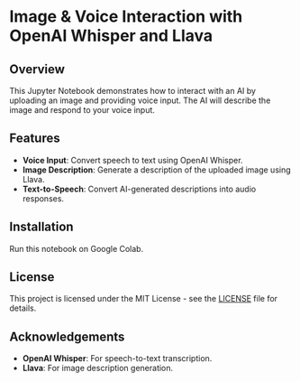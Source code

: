 # Image & Voice Interaction with OpenAI Whisper and Llava

## Overview

This Jupyter Notebook demonstrates how to interact with an AI by uploading an image and providing voice input. The AI will describe the image and respond to your voice input.

## Features

- **Voice Input**: Convert speech to text using OpenAI Whisper.
- **Image Description**: Generate a description of the uploaded image using Llava.
- **Text-to-Speech**: Convert AI-generated descriptions into audio responses.

## Installation

Run this notebook on Google Colab.

## License

This project is licensed under the MIT License - see the [LICENSE](LICENSE) file for details.

## Acknowledgements

- **OpenAI Whisper**: For speech-to-text transcription.
- **Llava**: For image description generation.